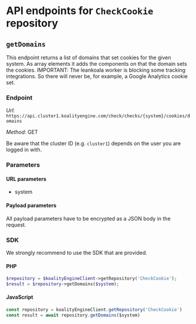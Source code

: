 # API endpoints for `CheckCookie` repository


## `getDomains`

This endpoint returns a list of domains that set cookies for the given system. As array elements it adds the components on that the domain sets the cookies. IMPORTANT: The leankoala worker is blocking some tracking integrations. So there will never be, for example, a Google Analytics cookie set.

### Endpoint

*Url*: ```https://api.cluster1.koalityengine.com/check/checks/{system}/cookies/domains```

*Method*: GET

Be aware that the cluster ID (e.g. `cluster1`) depends on the user you are logged in with.

### Parameters

#### URL parameters
 - system

#### Payload parameters

All payload parameters have to be encrypted as a JSON body in the request.


### SDK

We strongly recommend to use the SDK that are provided.

#### PHP
```php
$repository = $koalityEngineClient->getRepository('CheckCookie');
$result = $repository->getDomains($system);
```

#### JavaScript

```javascript
const repository = koalityEngineClient.getRepository('CheckCookie')
const result = await repository.getDomains($system)
```

